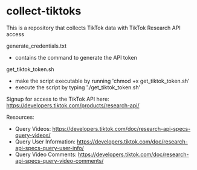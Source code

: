 # collect-tiktoks
This is a repository that collects TikTok data with TikTok Research API access 


generate_credentials.txt
- contains the command to generate the API token


get_tiktok_token.sh
- make the script executable by running 'chmod +x get_tiktok_token.sh'
- execute the script by typing './get_tiktok_token.sh'


Signup for access to the TikTok API here: https://developers.tiktok.com/products/research-api/

Resources: 
- Query Videos: https://developers.tiktok.com/doc/research-api-specs-query-videos/
- Query User Information: https://developers.tiktok.com/doc/research-api-specs-query-user-info/
- Query Video Comments: https://developers.tiktok.com/doc/research-api-specs-query-video-comments/




